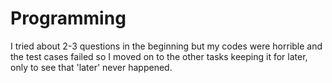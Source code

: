 # Programming 
I tried about 2-3 questions in the beginning but my codes were horrible and the test cases failed so I moved on to the other tasks keeping it for later, only to see that 'later' never happened.




